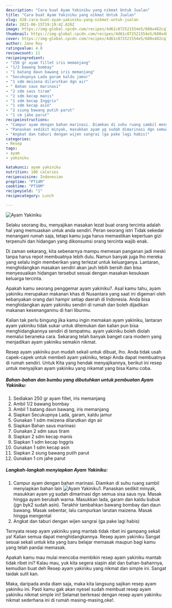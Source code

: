 ```yaml
---
description: "Cara buat Ayam Yakiniku yang nikmat Untuk Jualan"
title: "Cara buat Ayam Yakiniku yang nikmat Untuk Jualan"
slug: 428-cara-buat-ayam-yakiniku-yang-nikmat-untuk-jualan
date: 2021-06-15T19:19:42.626Z
image: https://img-global.cpcdn.com/recipes/4d61c872521554e5/680x482cq70/ayam-yakiniku-foto-resep-utama.jpg
thumbnail: https://img-global.cpcdn.com/recipes/4d61c872521554e5/680x482cq70/ayam-yakiniku-foto-resep-utama.jpg
cover: https://img-global.cpcdn.com/recipes/4d61c872521554e5/680x482cq70/ayam-yakiniku-foto-resep-utama.jpg
author: Jane Roy
ratingvalue: 4.8
reviewcount: 11
recipeingredient:
- "250 gr ayam fillet iris memanjang"
- "1/2 bawang bombay"
- "1 batang daun bawang iris memanjang"
- "Secukupnya Lada garam kaldu jamur"
- "1 sdm meizena dilarutkan dgn air"
- " Bahan saus marinasi"
- "2 sdm saus tiram"
- "2 sdm kecap manis"
- "1 sdm kecap Inggris"
- "1 sdm kecap asin"
- "2 siung bawang putih parut"
- "1 cm jahe parut"
recipeinstructions:
- "Campur ayam dengan bahan marinasi. Diamkan di suhu ruang sambil menyiapkan bahan lain"
- "Panaskan sedikit minyak, masukkan ayam yg sudah dimarinasi dgn semua sisa saus nya. Masak hingga ayam berubah warna. Masukkan lada, garam dan kaldu bubuk (jgn byk2 sudah asin). Terakhir tambahkan bawang bombay dan daun bawang. Masak sebentar, lalu campurkan larutan maizena. Masak hingga mengental"
- "Angkat dan taburi dengan wijen sangrai (ga pake lagi habis)"
categories:
- Resep
tags:
- ayam
- yakiniku

katakunci: ayam yakiniku 
nutrition: 180 calories
recipecuisine: Indonesian
preptime: "PT14M"
cooktime: "PT38M"
recipeyield: "1"
recipecategory: Lunch

---
```



![Ayam Yakiniku](https://img-global.cpcdn.com/recipes/4d61c872521554e5/680x482cq70/ayam-yakiniku-foto-resep-utama.jpg)

Selaku seorang ibu, menyajikan masakan lezat buat orang tercinta adalah hal yang memuaskan untuk anda sendiri. Peran seorang istri Tidak sekedar menangani rumah saja, tetapi kamu juga harus memastikan keperluan gizi terpenuhi dan hidangan yang dikonsumsi orang tercinta wajib enak.

Di zaman  sekarang, kita sebenarnya mampu memesan panganan jadi meski tanpa harus repot membuatnya lebih dulu. Namun banyak juga lho mereka yang selalu ingin memberikan yang terlezat untuk keluarganya. Lantaran, menghidangkan masakan sendiri akan jauh lebih bersih dan bisa menyesuaikan hidangan tersebut sesuai dengan masakan kesukaan keluarga tercinta. 



Apakah kamu seorang penggemar ayam yakiniku?. Asal kamu tahu, ayam yakiniku merupakan makanan khas di Nusantara yang saat ini digemari oleh kebanyakan orang dari hampir setiap daerah di Indonesia. Anda bisa menghidangkan ayam yakiniku sendiri di rumah dan boleh dijadikan makanan kesenanganmu di hari liburmu.

Kalian tak perlu bingung jika kamu ingin memakan ayam yakiniku, lantaran ayam yakiniku tidak sukar untuk ditemukan dan kalian pun bisa menghidangkannya sendiri di tempatmu. ayam yakiniku boleh diolah memalui beraneka cara. Sekarang telah banyak banget cara modern yang menjadikan ayam yakiniku semakin nikmat.

Resep ayam yakiniku pun mudah sekali untuk dibuat, lho. Anda tidak usah capek-capek untuk membeli ayam yakiniku, tetapi Anda dapat membuatnya di rumah sendiri. Untuk Kita yang hendak menyajikannya, berikut ini resep untuk menyajikan ayam yakiniku yang nikamat yang bisa Kamu coba.

<!--inarticleads1-->

##### Bahan-bahan dan bumbu yang dibutuhkan untuk pembuatan Ayam Yakiniku:

1. Sediakan 250 gr ayam fillet, iris memanjang
1. Ambil 1/2 bawang bombay
1. Ambil 1 batang daun bawang, iris memanjang
1. Siapkan Secukupnya Lada, garam, kaldu jamur
1. Gunakan 1 sdm meizena dilarutkan dgn air
1. Siapkan  Bahan saus marinasi:
1. Gunakan 2 sdm saus tiram
1. Siapkan 2 sdm kecap manis
1. Siapkan 1 sdm kecap Inggris
1. Gunakan 1 sdm kecap asin
1. Siapkan 2 siung bawang putih parut
1. Gunakan 1 cm jahe parut




<!--inarticleads2-->

##### Langkah-langkah menyiapkan Ayam Yakiniku:

1. Campur ayam dengan bahan marinasi. Diamkan di suhu ruang sambil menyiapkan bahan lain
<img src="https://img-global.cpcdn.com/steps/f2106a7bd07a20ec/160x128cq70/ayam-yakiniku-langkah-memasak-1-foto.jpg" alt="Ayam Yakiniku">1. Panaskan sedikit minyak, masukkan ayam yg sudah dimarinasi dgn semua sisa saus nya. Masak hingga ayam berubah warna. Masukkan lada, garam dan kaldu bubuk (jgn byk2 sudah asin). Terakhir tambahkan bawang bombay dan daun bawang. Masak sebentar, lalu campurkan larutan maizena. Masak hingga mengental
1. Angkat dan taburi dengan wijen sangrai (ga pake lagi habis)




Ternyata resep ayam yakiniku yang mantab tidak ribet ini gampang sekali ya! Kalian semua dapat menghidangkannya. Resep ayam yakiniku Sangat sesuai sekali untuk kita yang baru belajar memasak maupun bagi kamu yang telah pandai memasak.

Apakah kamu mau mulai mencoba membikin resep ayam yakiniku mantab tidak ribet ini? Kalau mau, yuk kita segera siapin alat dan bahan-bahannya, kemudian buat deh Resep ayam yakiniku yang nikmat dan simple ini. Sangat taidak sulit kan. 

Maka, daripada anda diam saja, maka kita langsung sajikan resep ayam yakiniku ini. Pasti kamu gak akan nyesel sudah membuat resep ayam yakiniku nikmat simple ini! Selamat berkreasi dengan resep ayam yakiniku nikmat sederhana ini di rumah masing-masing,oke!.

